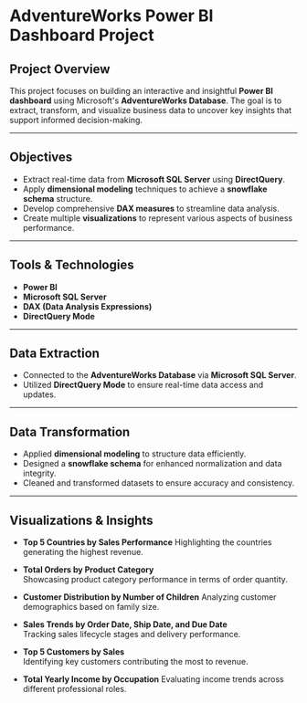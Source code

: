 # AdventureWorks Power BI Dashboard Project

## Project Overview
This project focuses on building an interactive and insightful **Power BI dashboard** using Microsoft's **AdventureWorks Database**. The goal is to extract, transform, and visualize business data to uncover key insights that support informed decision-making.

---

## Objectives
- Extract real-time data from **Microsoft SQL Server** using **DirectQuery**.
- Apply **dimensional modeling** techniques to achieve a **snowflake schema** structure.
- Develop comprehensive **DAX measures** to streamline data analysis.
- Create multiple **visualizations** to represent various aspects of business performance.

---

## Tools & Technologies
- **Power BI**  
- **Microsoft SQL Server**  
- **DAX (Data Analysis Expressions)**  
- **DirectQuery Mode**

---

## Data Extraction
- Connected to the **AdventureWorks Database** via **Microsoft SQL Server**.
- Utilized **DirectQuery Mode** to ensure real-time data access and updates.

---

## Data Transformation
- Applied **dimensional modeling** to structure data efficiently.
- Designed a **snowflake schema** for enhanced normalization and data integrity.
- Cleaned and transformed datasets to ensure accuracy and consistency.

---

## Visualizations & Insights
- **Top 5 Countries by Sales Performance** 
  Highlighting the countries generating the highest revenue.
  
- **Total Orders by Product Category**  
  Showcasing product category performance in terms of order quantity.
  
- **Customer Distribution by Number of Children** 
  Analyzing customer demographics based on family size.

- **Sales Trends by Order Date, Ship Date, and Due Date**  
  Tracking sales lifecycle stages and delivery performance.

- **Top 5 Customers by Sales**  
  Identifying key customers contributing the most to revenue.

- **Total Yearly Income by Occupation** 
  Evaluating income trends across different professional roles.


